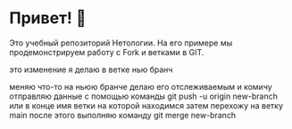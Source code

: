# Привет! 👋

Это учебный репозиторий Нетологии. На его примере мы продемонстрируем работу с Fork и ветками в GIT. 

это изменение я делаю в ветке нью бранч

меняю что-то на ньюю бранче
делаю его отслеживаемым и комичу
отправляю данные с помощью команды git push -u origin new-branch или в конце имя ветки на которой находимся
затем перехожу на ветку main
после этого выполняю команду git merge new-branch